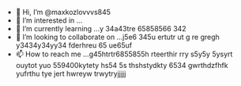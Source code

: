 - 👋 Hi, I’m @maxkozlovvvs845
- 👀 I’m interested in ...
- 🌱 I’m currently learning ...y 34a43tre 65858566 342
- 💞️ I’m looking to collaborate on ...j5e6 345u ertutr ut g re gregh y3434y34yy34  fderhreu 65 ue65uf
- 📫 How to reach me ...g45htrtr6855855h rteerthir rry s5y5y 5ysyrt ouytot yuo
559400kytety hs54 5s thshstydkty 6534 gwrthdzfhfk yufrthu tye jert hwreyw trwytryjjjjj
<!---ifyu
maxkozlovvvs845/maxkozlovvvs845 is a ✨ special ✨ repository because its `README.md` (this file) appears ohhhn your GitHub profile.
You can click the Preview link to take a look at your changes.
--->
